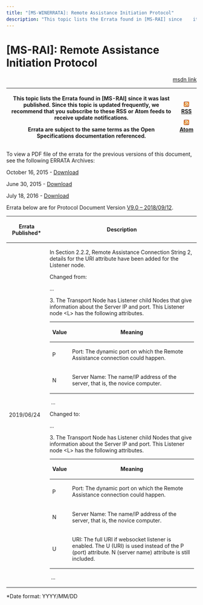 ```yaml
---
title: "[MS-WINERRATA]: Remote Assistance Initiation Protocol"
description: "This topic lists the Errata found in [MS-RAI] since    it was last published. Since this topic is updated frequently, we recommend    that you"
---
```


# [MS-RAI]: Remote Assistance Initiation Protocol

<p align="right"><a href="https://msdn.microsoft.com/en-us/library/89c112a1-1a2a-413c-966e-942082cddb03">msdn link</a></p>
<p> </p>

<table>
 <thead>
  <tr>
   <th>
   <p>This topic lists the Errata found in [MS-RAI] since
   it was last published. Since this topic is updated frequently, we recommend
   that you subscribe to these RSS or Atom feeds to receive update
   notifications.</p>
   <p>Errata are subject to the same terms as the
   Open Specifications documentation referenced.</p>
   </th>
   <th>
   <p><img id="Picture 33" src="ms-winerrata_files/image001.png"><a href="http://blogs.msdn.com/b/protocol_content_errata/rss.aspx">RSS</a> </p>
   <p><img id="Picture 34" src="ms-winerrata_files/image001.png"><a href="http://blogs.msdn.com/b/protocol_content_errata/atom.aspx">Atom</a> </p>
   <p> </p>
   </th>
  </tr>
 </thead>
</table>

<p>To view a PDF file of the errata for the previous versions
of this document, see the following ERRATA Archives:</p>

<p>October 16, 2015 - <a href="http://go.microsoft.com/fwlink/?LinkID=690377">Download</a></p>

<p>June 30, 2015 - <a href="http://go.microsoft.com/fwlink/?LinkId=617579">Download</a></p>

<p>July 18, 2016 - <a href="http://go.microsoft.com/fwlink/?LinkId=822549">Download</a></p>

<p>Errata below are for Protocol Document Version <a href="https://docs.microsoft.com/en-us/openspecs/windows_protocols/ms-rai/8711afb1-c382-4ba7-8b38-f344fb2c4030">V9.0
– 2018/09/12</a>.</p>

<table>
 <thead>
  <tr>
   <th>
   <p>Errata Published*</p>
   </th>
   <th>
   <p>Description</p>
   </th>
  </tr>
 </thead>
 <tr>
  <td>
  <p>2019/06/24</p>
  </td>
  <td>
  <p>In Section 2.2.2, Remote Assistance Connection String
  2, details for the URI attribute have been added for the Listener node. </p>
  <p> </p>
  <p>Changed from:</p>
  <p> </p>
  <p>...</p>
  <p> </p>
  <p>3. The Transport Node has Listener child Nodes that
  give information about the Server IP and port. This Listener node &lt;L&gt;
  has the following attributes.</p>
  <p> </p>
  <table>
   <thead>
    <tr>
     <th>
     <p>Value</p>
     </th>
     <th>
     <p>Meaning</p>
     </th>
    </tr>
   </thead>
   <tr>
    <td>
    <p>P</p>
    </td>
    <td>
    <p>Port: The dynamic port on which the Remote
    Assistance connection could happen.</p>
    </td>
   </tr>
   <tr>
    <td>
    <p>N</p>
    </td>
    <td>
    <p>Server Name: The name/IP address of the server, that
    is, the novice computer.</p>
    </td>
   </tr>
  </table>
  <p> </p>
  <p> ...</p>
  <p> </p>
  <p>Changed to:</p>
  <p> </p>
  <p>...</p>
  <p> </p>
  <p>3. The Transport Node has Listener child Nodes that
  give information about the Server IP and port. This Listener node &lt;L&gt;
  has the following attributes.</p>
  <p> </p>
  <table>
   <thead>
    <tr>
     <th>
     <p>Value</p>
     </th>
     <th>
     <p>Meaning</p>
     </th>
    </tr>
   </thead>
   <tr>
    <td>
    <p>P</p>
    </td>
    <td>
    <p>Port: The dynamic port on which the Remote Assistance
    connection could happen.</p>
    </td>
   </tr>
   <tr>
    <td>
    <p>N</p>
    </td>
    <td>
    <p>Server Name: The name/IP address of the server, that
    is, the novice computer.</p>
    </td>
   </tr>
   <tr>
    <td>
    <p>U</p>
    </td>
    <td>
    <p>URI: The full URI if websocket listener is enabled.
    The U (URI) is used instead of the P (port) attribute. N (server name)
    attribute is still included.</p>
    </td>
   </tr>
  </table>
  <p> </p>
  <p> ...</p>
  </td>
 </tr>
</table>

<p>*Date format: YYYY/MM/DD</p>


                
